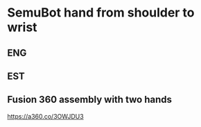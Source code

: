 # SemuBot hand from shoulder to wrist

## ENG

## EST

## Fusion 360 assembly with two hands
https://a360.co/3OWJDU3
